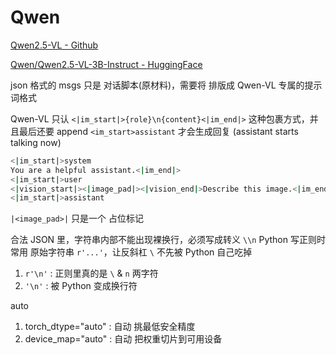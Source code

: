 # Qwen

[Qwen2.5-VL - Github](https://github.com/QwenLM/Qwen2.5-VL)

[Qwen/Qwen2.5-VL-3B-Instruct - HuggingFace](https://huggingface.co/Qwen/Qwen2.5-VL-3B-Instruct)




json 格式的 msgs 只是 对话脚本(原材料)，需要将 排版成 Qwen-VL 专属的提示词格式

Qwen-VL 只认 `<|im_start|>{role}\n{content}<|im_end|>` 这种包裹方式，并且最后还要 append  `<im_start>assistant` 才会生成回复 (assistant starts talking now)

```bash
<|im_start|>system
You are a helpful assistant.<|im_end|>
<|im_start|>user
<|vision_start|><|image_pad|><|vision_end|>Describe this image.<|im_end|>
<|im_start|>assistant
```

`|<image_pad>|` 只是一个 占位标记


合法 JSON 里，字符串内部不能出现裸换行，必须写成转义 `\\n`
Python 写正则时常用 原始字符串 `r'...'`，让反斜杠 `\` 不先被 Python 自己吃掉
1. `r'\n'` : 正则里真的是 `\` & `n` 两字符
2. `'\n'`  : 被 Python 变成换行符



auto
1. torch_dtype="auto" : 自动 挑最低安全精度
2. device_map="auto"  : 自动 把权重切片到可用设备
